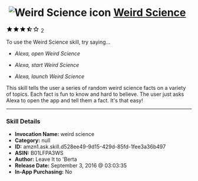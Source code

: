 # &nbsp;<img src="skill_icon" alt="Weird Science icon" width="36"> [Weird Science](http://alexa.amazon.com/#skills/amzn1.ask.skill.d528ee49-9d15-429d-85fd-1fee3a36b497)
![3.5 stars](../../images/ic_star_black_18dp_1x.png)![3.5 stars](../../images/ic_star_black_18dp_1x.png)![3.5 stars](../../images/ic_star_black_18dp_1x.png)![3.5 stars](../../images/ic_star_half_black_18dp_1x.png)![3.5 stars](../../images/ic_star_border_black_18dp_1x.png) 2

To use the Weird Science skill, try saying...

* *Alexa, open Weird Science*

* *Alexa, start Weird Science*

* *Alexa, launch Weird Science*

This skill tells the user a series of random weird science facts on a variety of topics. Each fact is fun to know and hard to believe. The user just asks Alexa to open the app and tell them a fact. It's that easy!

***

### Skill Details

* **Invocation Name:** weird science
* **Category:** null
* **ID:** amzn1.ask.skill.d528ee49-9d15-429d-85fd-1fee3a36b497
* **ASIN:** B01LFPA3WS
* **Author:** Leave It to 'Berta
* **Release Date:** September 3, 2016 @ 03:03:35
* **In-App Purchasing:** No
